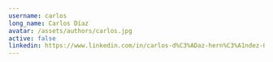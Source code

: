 ```yaml
---
username: carlos
long_name: Carlos Díaz
avatar: /assets/authors/carlos.jpg
active: false
linkedin: https://www.linkedin.com/in/carlos-d%C3%ADaz-hern%C3%A1ndez-0b7714b7/
---
```

